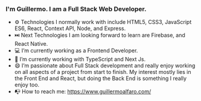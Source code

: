 ### I'm Guillermo. I am a Full Stack Web Developer.

- ⚙️ Technologies I normally work with include HTML5, CSS3, JavaScript ES6, React, Context API, Node, and Express.
- ⏭️ Next Technologies I am looking forward to learn are Firebase, and React Native.
- 💻 I’m currently working as a Frontend Developer.   
- 📖 I’m currently working with TypeScript and Next Js. 
- 😄 I’m passionate about Full Stack development and really enjoy working on all aspects of a project from start to finish. My interest mostly lies in the Front End and React, but doing the Back End is something I really enjoy too.
- 📭 How to reach me: https://www.guillermoalfaro.com/

